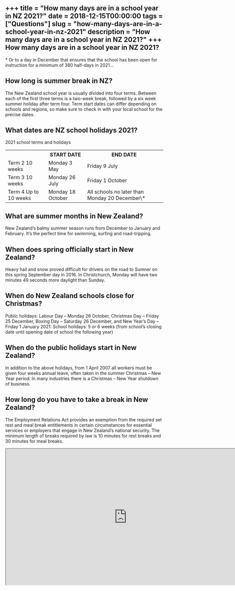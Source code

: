 +++
title = "How many days are in a school year in NZ 2021?"
date = 2018-12-15T00:00:00
tags = ["Questions"]
slug = "how-many-days-are-in-a-school-year-in-nz-2021"
description = "How many days are in a school year in NZ 2021?"
+++
How many days are in a school year in NZ 2021?
----------------------------------------------

\* Or to a day in December that ensures that the school has been open for instruction for a minimum of 380 half-days in 2021…

How long is summer break in NZ?
-------------------------------

The New Zealand school year is usually divided into four terms. Between each of the first three terms is a two-week break, followed by a six week summer holiday after term four. Term start dates can differ depending on schools and regions, so make sure to check in with your local school for the precise dates.

What dates are NZ school holidays 2021?
---------------------------------------

2021 school terms and holidays

<table><tr><th></th><th>START DATE</th><th>END DATE</th></tr><tr><td>Term 2 10 weeks</td><td>Monday 3 May</td><td>Friday 9 July</td></tr><tr><td>Term 3 10 weeks</td><td>Monday 26 July</td><td>Friday 1 October</td></tr><tr><td>Term 4 Up to 10 weeks</td><td>Monday 18 October</td><td>All schools no later than Monday 20 December\*</td></tr></table>

What are summer months in New Zealand?
--------------------------------------

New Zealand’s balmy summer season runs from December to January and February. It’s the perfect time for swimming, surfing and road-tripping.

When does spring officially start in New Zealand?
-------------------------------------------------

Heavy hail and snow proved difficult for drivers on the road to Sumner on this spring September day in 2016. In Christchurch, Monday will have two minutes 49 seconds more daylight than Sunday.

When do New Zealand schools close for Christmas?
------------------------------------------------

Public holidays: Labour Day – Monday 26 October, Christmas Day – Friday 25 December, Boxing Day – Saturday 26 December, and New Year’s Day – Friday 1 January 2021: School holidays: 5 or 6 weeks (from school’s closing date until opening date of school the following year)

When do the public holidays start in New Zealand?
-------------------------------------------------

In addition to the above holidays, from 1 April 2007 all workers must be given four weeks annual leave, often taken in the summer Christmas – New Year period. In many industries there is a Christmas – New Year shutdown of business.

How long do you have to take a break in New Zealand?
----------------------------------------------------

The Employment Relations Act provides an exemption from the required set rest and meal break entitlements in certain circumstances for essential services or employers that engage in New Zealand’s national security. The minimum length of breaks required by law is 10 minutes for rest breaks and 30 minutes for meal breaks.

<iframe allow="accelerometer; autoplay; clipboard-write; encrypted-media; gyroscope; picture-in-picture" allowfullscreen="" class="__youtube_prefs__  epyt-is-override  no-lazyload" data-no-lazy="1" data-origheight="433" data-origwidth="770" data-skipgform_ajax_framebjll="" height="433" id="_ytid_36569" loading="lazy" src="https://www.youtube.com/embed/IBK2dZqyjrM?enablejsapi=1&autoplay=0&cc_load_policy=0&cc_lang_pref=&iv_load_policy=1&loop=0&modestbranding=0&rel=1&fs=1&playsinline=0&autohide=2&theme=dark&color=red&controls=1&" title="YouTube player" width="770"></iframe>